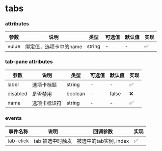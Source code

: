 # tabs

### attributes
| 参数      | 说明          | 类型      | 可选值                           | 默认值  | 实现 |
|---------- |-------------- |---------- |--------------------------------  |-------- |-------- |
| vulue | 绑定值，选项卡中的name | string | - | - | ✅ |


### tab-pane attributes
| 参数      | 说明          | 类型      | 可选值                           | 默认值  | 实现 |
|---------- |-------------- |---------- |--------------------------------  |-------- |-------- |
| label | 选项卡标题 | string | - | - | ✅ |
| disabled | 是否禁用 | boolean | - | false | ❌ |
| name | 选项卡标识符 | string | - | - | ✅ |

### events
| 事件名称 | 说明 | 回调参数 | 实现 |
|---------|--------|---------|-------- |
| tab-click | tab 被选中时触发 | 被选中的tab实例, index | ✅ |
